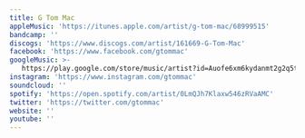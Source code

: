 ```yaml
---
title: G Tom Mac
appleMusic: 'https://itunes.apple.com/artist/g-tom-mac/68999515'
bandcamp: ''
discogs: 'https://www.discogs.com/artist/161669-G-Tom-Mac'
facebook: 'https://www.facebook.com/gtommac'
googleMusic: >-
   https://play.google.com/store/music/artist?id=Auofe6xm6kydanmt2g2q5tizuka
instagram: 'https://www.instagram.com/gtommac'
soundcloud: ''
spotify: 'https://open.spotify.com/artist/0LmQJh7Klaxw546zRVaAMC'
twitter: 'https://twitter.com/gtommac'
website: ''
youtube: ''
---
```

